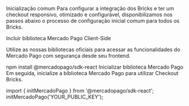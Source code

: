 Inicialização comum
Para configurar a integração dos Bricks e ter um checkout responsivo, otimizado e configurável, disponibilizamos nos passos abaixo o processo de configuração inicial comum para todos os Bricks.

Incluir biblioteca Mercado Pago
Client-Side

Utilize as nossas bibliotecas oficiais para acessar as funcionalidades do Mercado Pago com segurança desde seu frontend.

npm install @mercadopago/sdk-react
Inicializar biblioteca Mercado Pago
Em seguida, inicialize a biblioteca Mercado Pago para utilizar Checkout Bricks.

import { initMercadoPago } from '@mercadopago/sdk-react';
initMercadoPago('YOUR_PUBLIC_KEY');